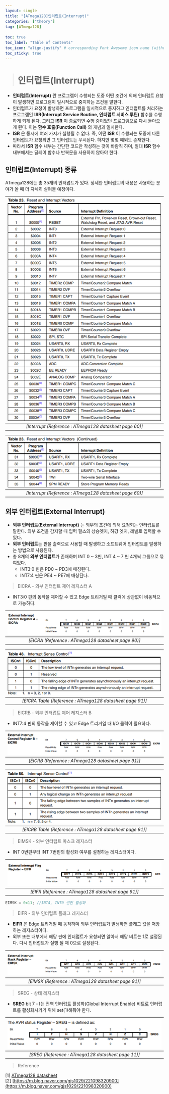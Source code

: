 ```yaml
---
layout: single
title: "[ATmega128]인터럽트(Interrupt)"
categories: ["theory"]
tag: [ATmega128]

toc: true
toc_label: "Table of Contents"
toc_icon: "align-justify" # corresponding Font Awesome icon name (without fa prefix)
toc_sticky: true
---
```


># 인터럽트(Interrupt)

* **인터럽트(Interrupt)** 란 프로그램이 수행되는 도중 어떤 조건에 의해 인터럽트 요청이 발생하면 프로그램이 일시적으로 중지하는 조건을 말한다.
* 인터럽트가 요청이 발생하면 프로그램을 일시적으로 중지하고 인터럽트를 처리하는 프로그램인 **ISR(Interrupt Service Routine, 인터럽트 서비스 루틴)** 함수를 수행하게 되게 된다. 그리고 **ISR** 이 종료되면 수행 중이었던 프로그램으로 다시 돌아오게 된다. 이는 **함수 호출(Function Call)** 의 개념과 일치한다.
* **ISR** 은 동시에 여러 가지가 실행될 수 없다. 즉, 어떤 **ISR** 이 수행되는 도중에 다른 인터럽트가 요청되면 그 인터럽트는 무시된다. 하지만 몇몇 예외도 존재한다. 
* 따라서 **ISR** 함수 내부는 간단한 코드만 작성하는 것이 바람직 하며, 절대 **ISR** 함수 내부에서는 딜레이 함수나 반복문을 사용하지 않아야 한다.

## 인터럽트(Interrupt) 종류

ATmega128에는 총 35개의 인터럽트가 있다. 상세한 인터럽트의 내용은 사용하는 분야가 올 때 더 자세히 살펴볼 예정이다.

|![blog](https://github.com/JiJinWoo/JiJinWoo.github.io/blob/master/assets/images/avrblog/interrupt1.PNG?raw=true)|
|:--:|
|*[Interrupt (Reference : ATmega128 datasheet page 60)]*|

|![blog](https://github.com/JiJinWoo/JiJinWoo.github.io/blob/master/assets/images/avrblog/interrupt2.PNG?raw=true)|
|:--:|
|*[Interrupt (Reference : ATmega128 datasheet page 60)]*|

## 외부 인터럽트(External Interrupt)

* **외부 인터럽트(External Interrupt)** 는 외부의 조건에 의해 요청되는 인터럽트를 말한다. 외부 조건을 감지할 때 입력 펄스의 상승엣지, 하강 엣지, 레벨로 입력할 수 있다.
* **외부 인터럽트**는 핀을 출력으로 사용할 때 발생하고 소프트웨어 인터럽트를 발생하는 방법으로 사용된다.
* 총 8개의 **외부 인터럽트**가 존재하며 INT 0 ~ 3핀, INT 4 ~ 7 핀 4개씩 그룹으로 묶여있다. 
	* INT3:0 핀은 PD0 ~ PD3에 매칭된다.
	* INT7:4 핀은 PE4 ~ PE7에 매칭된다.

> EICRA - 외부 인터럽트 제어 레지스터 A

* INT3:0 핀의 동작을 제어할 수 있고 Edge 트리거일 때 클럭에 상관없이 비동적으로 가능하다.

|![blog](https://github.com/JiJinWoo/JiJinWoo.github.io/blob/master/assets/images/avrblog/EICRA%20page%2090.PNG?raw=true)|
|:--:|
|*[EICRA (Reference : ATmega128 datasheet page 90)]*|

|![blog](https://github.com/JiJinWoo/JiJinWoo.github.io/blob/master/assets/images/avrblog/EICRA%20table%20page%2091.PNG?raw=true)|
|:--:|
|*[EICRA Table (Reference : ATmega128 datasheet page 91)]*|

> EICRB - 외부 인터럽트 제어 레지스터 B

* INT7:4 핀의 동작을 제어할 수 있고 Edge 트리거일 때 I/O 클럭이 필요하다.

|![blog](https://github.com/JiJinWoo/JiJinWoo.github.io/blob/master/assets/images/avrblog/EICRB%20page%2091.PNG?raw=true)|
|:--:|
|*[EICRB (Reference : ATmega128 datasheet page 91)]*|

|![blog](https://github.com/JiJinWoo/JiJinWoo.github.io/blob/master/assets/images/avrblog/EICRB%20table%20page%2091.PNG?raw=true)|
|:--:|
|*[EICRB Table (Reference : ATmega128 datasheet page 91)]*|

> EIMSK - 외부 인터럽트 마스크 레지스터

* INT 0번핀부터 INT 7번핀의 활성화 여부를 설정하는 레지스터이다.

|![blog](https://github.com/JiJinWoo/JiJinWoo.github.io/blob/master/assets/images/avrblog/EIFR%20page%2092.PNG?raw=true)|
|:--:|
|*[EIFR (Reference : ATmega128 datasheet page 91)]*|

```cpp
EIMSK = 0x11; //INT4, INT0 번핀 활성화
```

> EIFR - 외부 인터럽트 플래그 레지스터

* **EIFR** 은 Edge 트리거일 때 동작하며 외부 인터럽트가 발생하면 플래그 값을 저장하는 레지스터이다.
* 외부 또는 내부에서 해당 핀에 인터럽트가 요청되면 알아서 해당 비트는 1로 설정된다. 다시 인터럽트가 실행 될 때 0으로 설정된다. 

|![blog](https://github.com/JiJinWoo/JiJinWoo.github.io/blob/master/assets/images/avrblog/EIMSK%20page%2092.PNG?raw=true)|
|:--:|
|*[EIMSK (Reference : ATmega128 datasheet page 91)]*|

> SREG - 상태 레지스터

* **SREG** bit 7 - **I**는 전역 인터럽트 활성화(Global Interrupt Enable) 비트로 인터럽트를 활성화시키기 위해 set(1)해줘야 한다.

|![blog](https://github.com/JiJinWoo/JiJinWoo.github.io/blob/master/assets/images/avrblog/SREG%20page%2011.PNG?raw=true)|
|:--:|
|*[SREG (Reference : ATmega128 datasheet page 11)]*|

> Reference

[1] [ATmega128 datasheet](https://www.alldatasheet.com/view.jsp?Searchword=Atmega128%20datasheet&gclid=CjwKCAjwxZqSBhAHEiwASr9n9BnM2BYUT8UYk14wDrEEu2xSXP17kQdJLfsgKoZNEAQW1gyPJWnHxBoCnYgQAvD_BwE)    
[2] [https://m.blog.naver.com/gjs1029/221098320900](https://m.blog.naver.com/gjs1029/221098320900)
